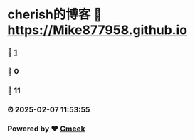 # cherish的博客 :link: https://Mike877958.github.io 
### :page_facing_up: [1](https://Mike877958.github.io/tag.html) 
### :speech_balloon: 0 
### :hibiscus: 11 
### :alarm_clock: 2025-02-07 11:53:55 
### Powered by :heart: [Gmeek](https://github.com/Meekdai/Gmeek)
